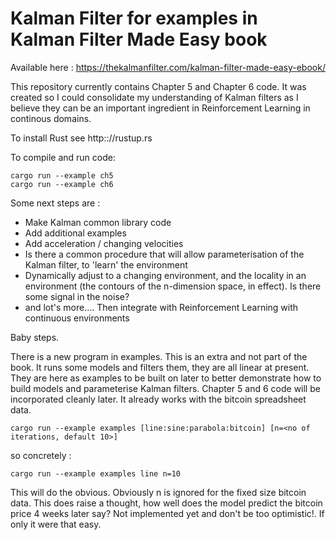 # Kalman Filter for examples in Kalman Filter Made Easy book
Available here : https://thekalmanfilter.com/kalman-filter-made-easy-ebook/

This repository currently contains Chapter 5 and Chapter 6 code. It was created so I could consolidate my understanding of Kalman filters as I believe they
can be an important ingredient in Reinforcement Learning in continous domains.

To install Rust see http:://rustup.rs

To compile and run code:
```
cargo run --example ch5
cargo run --example ch6
```
Some next steps are :
- Make Kalman common library code
- Add additional examples
- Add acceleration / changing velocities
- Is there a common procedure that will allow parameterisation of the Kalman filter, to 'learn' the environment
- Dynamically adjust to a changing environment, and the locality in an environment (the contours of the n-dimension space, in effect). 
  Is there some signal in the noise?
- and lot's more.... Then integrate with Reinforcement Learning with continuous environments

Baby steps.

There is a new program in examples. This is an extra and not part of the book.
It runs some models and filters them, they are all linear at present. They are here as examples to be built on later to better demonstrate how to build models
and parameterise Kalman filters. Chapter 5 and 6 code will be incorporated 
cleanly later. It already works with the bitcoin spreadsheet data.

```
cargo run --example examples [line:sine:parabola:bitcoin] [n=<no of iterations, default 10>]
```

so concretely :

```
cargo run --example examples line n=10
```

This will do the obvious. Obviously n is ignored for the fixed size bitcoin data. This does raise a thought, how well does the model predict the bitcoin price 4 weeks later say? Not implemented yet and don't be too optimistic!. If only it were that easy.

